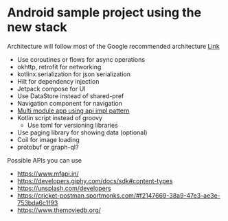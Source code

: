 # Android sample project using the new stack

Architecture will follow most of the Google recommended architecture [Link](https://developer.android.com/topic/architecture/recommendations)


* Use coroutines or flows for async operations
* okhttp, retrofit for networking
* kotlinx.serialization for json serialization
* Hilt for dependency injection
* Jetpack compose for UI
* Use DataStore instead of shared-pref
* Navigation component for navigation
* [Multi module app using api impl pattern](https://speakerdeck.com/vrallev/android-at-scale-at-square)
* Kotlin script instead of groovy
  * Use toml for versioning libraries
* Use paging library for showing data (optional)
* Coil for image loading
* protobuf or graph-ql?


Possible APIs you can use

* https://www.mfapi.in/
* https://developers.giphy.com/docs/sdk#content-types
* https://unsplash.com/developers
* https://cricket-postman.sportmonks.com/#f2147669-38a9-47e3-ae3e-753bda6c1f93
* https://www.themoviedb.org/